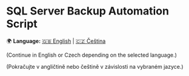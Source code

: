 # SQL Server Backup Automation Script

🌍 **Language:** [🇬🇧 English](README.en.md) | [🇨🇿 Čeština](README.cs.md)

(Continue in English or Czech depending on the selected language.)

(Pokračujte v angličtině nebo češtině v závislosti na vybraném jazyce.)